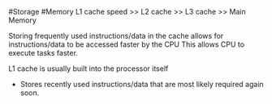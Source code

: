 #Storage #Memory 
L1 cache speed >> L2 cache >> L3 cache >> Main Memory

Storing frequently used instructions/data in the cache allows for instructions/data to be accessed faster by the CPU
This allows CPU to execute tasks faster.

L1 cache is usually built into the processor itself
- Stores recently used instructions/data that are most likely required again soon.